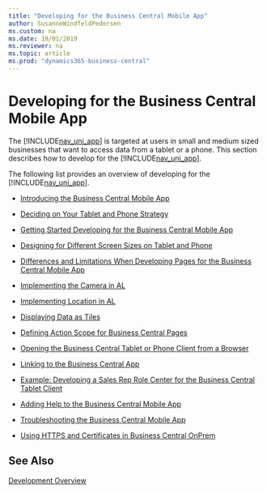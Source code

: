 ```yaml
---
title: "Developing for the Business Central Mobile App"
author: SusanneWindfeldPedersen
ms.custom: na
ms.date: 10/01/2019
ms.reviewer: na
ms.topic: article
ms.prod: "dynamics365-business-central"
---
```

# Developing for the Business Central Mobile App
The [!INCLUDE[nav_uni_app](includes/nav_uni_app_md.md)] is targeted at users in small and medium sized businesses that want to access data from a tablet or a phone. This section describes how to develop for the [!INCLUDE[nav_uni_app](includes/nav_uni_app_md.md)].  
  
The following list provides an overview of developing for the [!INCLUDE[nav_uni_app](includes/nav_uni_app_md.md)].  
  
-   [Introducing the Business Central Mobile App](devenv-introducing-business-central-mobile-app.md)  
  
-   [Deciding on Your Tablet and Phone Strategy](devenv-deciding-on-tablet-and-phone-strategy.md)  
  
-   [Getting Started Developing for the Business Central Mobile App](devenv-getting-started-developing-business-central-mobile-app.md)  
  
-   [Designing for Different Screen Sizes on Tablet and Phone](devenv-designing-different-screen-sizes-tablet-and-phone.md)  
  
-   [Differences and Limitations When Developing Pages for the Business Central Mobile App](devenv-differences-and-limitations-developing-pages-business-central-mobile-app.md)  
  
-   [Implementing the Camera in AL](devenv-implement-camera-al.md)  
  
-   [Implementing Location in AL](devenv-implement-Location-al.md)  
  
-   [Displaying Data as Tiles](devenv-lists-as-tiles.md)  
  
-   [Defining Action Scope for Business Central Pages](devenv-defining-action-scope-for-pages.md)  
  
-   [Opening the Business Central Tablet or Phone Client from a Browser](devenv-opening-business-central-tablet-or-phone-client-from-browser.md)  
  
-   [Linking to the Business Central App](devenv-link-to-mobile-app.md)  
  
-   [Example: Developing a Sales Rep Role Center for the Business Central Tablet Client](devenv-walkthrough-developing-sales-rep-rolecenter-business-central-tablet-client.md)  
  
-   [Adding Help to the Business Central Mobile App](devenv-adding-help-to-the-mobile-app.md)  
  
-   [Troubleshooting the Business Central Mobile App](devenv-troubleshooting-the-mobile-app.md)

-   [Using HTTPS and Certificates in Business Central OnPrem](devenv-using-https-and-certificates.md)  

## See Also
[Development Overview](devenv-dev-overview.md)  
